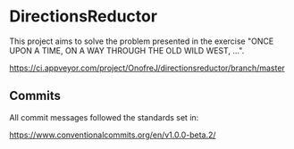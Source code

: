 # DirectionsReductor
This project aims to solve the problem presented in the exercise "ONCE UPON A TIME, ON A WAY THROUGH THE OLD WILD WEST, …".

https://ci.appveyor.com/project/OnofreJ/directionsreductor/branch/master

## Commits
All commit messages followed the standards set in:

https://www.conventionalcommits.org/en/v1.0.0-beta.2/
